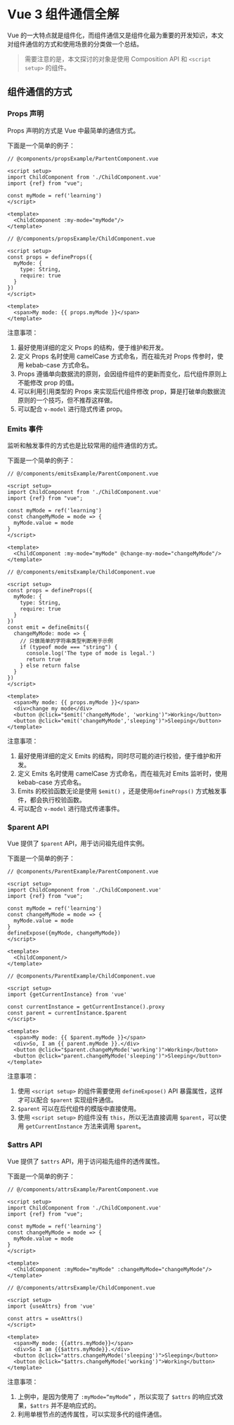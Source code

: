 # Vue 3 组件通信全解

Vue 的一大特点就是组件化，而组件通信又是组件化最为重要的开发知识，本文对组件通信的方式和使用场景的分类做一个总结。

> 需要注意的是，本文探讨的对象是使用 Composition API 和 `<script setup>` 的组件。

## 组件通信的方式

### Props 声明

Props 声明的方式是 Vue 中最简单的通信方式。

下面是一个简单的例子：

```other
// @components/propsExample/PartentComponent.vue

<script setup>
import ChildComponent from './ChildComponent.vue'
import {ref} from "vue";

const myMode = ref('learning')
</script>

<template>
  <ChildComponent :my-mode="myMode"/>
</template>
```

```other
// @/components/propsExample/ChildComponent.vue

<script setup>
const props = defineProps({
  myMode: {
    type: String,
    require: true
  }
})
</script>

<template>
  <span>My mode: {{ props.myMode }}</span>
</template>
```

注意事项：

1. 最好使用详细的定义 Props 的结构，便于维护和开发。
2. 定义 Props 名时使用 camelCase 方式命名，而在祖先对 Props 传参时，使用 kebab-case 方式命名。
3. Props 遵循单向数据流的原则，会因组件组件的更新而变化，后代组件原则上不能修改 prop 的值。
4. 可以利用引用类型的 Props 来实现后代组件修改 prop，算是打破单向数据流原则的一个技巧，但不推荐这样做。
5. 可以配合 `v-model` 进行隐式传递 prop。

### Emits 事件

监听和触发事件的方式也是比较常用的组件通信的方式。

下面是一个简单的例子：

```other
// @/components/emitsExample/ParentComponent.vue

<script setup>
import ChildComponent from './ChildComponent.vue'
import {ref} from "vue";

const myMode = ref('learning')
const changeMyMode = mode => {
  myMode.value = mode
}
</script>

<template>
  <ChildComponent :my-mode="myMode" @change-my-mode="changeMyMode"/>
</template>
```

```other
// @/components/emitsExample/ChildComponent.vue

<script setup>
const props = defineProps({
  myMode: {
    type: String,
    require: true
  }
})
const emit = defineEmits({
  changeMyMode: mode => {
    // 只做简单的字符串类型判断用于示例
    if (typeof mode === "string") {
      console.log('The type of mode is legal.')
      return true
    } else return false
  }
})
</script>

<template>
  <span>My mode: {{ props.myMode }}</span>
  <div>change my mode</div>
  <button @click="$emit('changeMyMode', 'working')">Working</button>
  <button @click="emit('changeMyMode','sleeping')">Sleeping</button>
</template>
```

注意事项：

1. 最好使用详细的定义 Emits 的结构，同时尽可能的进行校验，便于维护和开发。
2. 定义 Emits 名时使用 camelCase 方式命名，而在祖先对 Emits 监听时，使用 kebab-case 方式命名。
3. Emits 的校验函数无论是使用 `$emit()` ，还是使用`defineProps()` 方式触发事件，都会执行校验函数。
4. 可以配合 `v-model` 进行隐式传递事件。

### $parent API

Vue 提供了 `$parent` API，用于访问祖先组件实例。

下面是一个简单的例子：

```other
// @components/ParentExample/ParentComponent.vue

<script setup>
import ChildComponent from './ChildComponent.vue'
import {ref} from "vue";

const myMode = ref('learning')
const changeMyMode = mode => {
  myMode.value = mode
}
defineExpose({myMode, changeMyMode})
</script>

<template>
  <ChildComponent/>
</template>
```

```other
// @components/ParentExample/ChildComponent.vue

<script setup>
import {getCurrentInstance} from 'vue'

const currentInstance = getCurrentInstance().proxy
const parent = currentInstance.$parent
</script>

<template>
  <span>My mode: {{ $parent.myMode }}</span>
  <div>So, I am {{ parent.myMode }}.</div>
  <button @click="$parent.changeMyMode('working')">Working</button>
  <button @click="parent.changeMyMode('sleeping')">Sleeping</button>
</template>
```

注意事项：

1. 使用 `<script setup>` 的组件需要使用 `defineExpose()` API 暴露属性，这样才可以配合 `$parent` 实现组件通信。
2. `$parent` 可以在后代组件的模版中直接使用。
3. 使用 `<script setup>` 的组件没有 `this`，所以无法直接调用 `$parent`，可以使用 `getCurrentInstance` 方法来调用 `$parent`。

### $attrs API

Vue 提供了 `$attrs` API，用于访问祖先组件的透传属性。

下面是一个简单的例子：

```other
// @/components/attrsExample/ParentComponent.vue

<script setup>
import ChildComponent from './ChildComponent.vue'
import {ref} from "vue";

const myMode = ref('learning')
const changeMyMode = mode => {
  myMode.value = mode
}
</script>

<template>
  <ChildComponent :myMode="myMode" :changeMyMode="changeMyMode"/>
</template>
```

```other
// @/components/attrsExample/ChildComponent.vue

<script setup>
import {useAttrs} from 'vue'

const attrs = useAttrs()
</script>

<template>
  <span>My mode: {{attrs.myMode}}</span>
  <div>So I am {{$attrs.myMode}}.</div>
  <button @click="attrs.changeMyMode('sleeping')">Sleeping</button>
  <button @click="$attrs.changeMyMode('working')">Working</button>
</template>
```

注意事项：

1. 上例中，是因为使用了 `:myMode=“myMode”` ，所以实现了 `$attrs` 的响应式效果，`$attrs` 并不是响应式的。
2. 利用单根节点的透传属性，可以实现多代的组件通信。